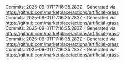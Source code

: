 Commits: 2025-09-01T17:16:35.283Z - Generated via https://github.com/marketplace/actions/artificial-grass
<br>
Commits: 2025-09-01T17:16:35.283Z - Generated via https://github.com/marketplace/actions/artificial-grass
<br>
Commits: 2025-09-01T17:16:35.283Z - Generated via https://github.com/marketplace/actions/artificial-grass
<br>
Commits: 2025-09-01T17:16:35.283Z - Generated via https://github.com/marketplace/actions/artificial-grass
<br>
Commits: 2025-09-01T17:16:35.283Z - Generated via https://github.com/marketplace/actions/artificial-grass
<br>
